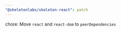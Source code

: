 ```yaml
---
"@skeletonlabs/skeleton-react": patch
---
```


chore: Move `react` and `react-dom` to `peerDependencies`

